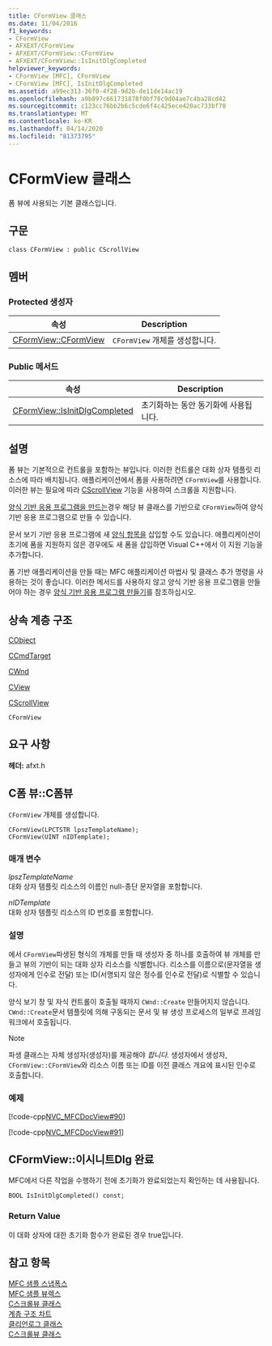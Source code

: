 ```yaml
---
title: CFormView 클래스
ms.date: 11/04/2016
f1_keywords:
- CFormView
- AFXEXT/CFormView
- AFXEXT/CFormView::CFormView
- AFXEXT/CFormView::IsInitDlgCompleted
helpviewer_keywords:
- CFormView [MFC], CFormView
- CFormView [MFC], IsInitDlgCompleted
ms.assetid: a99ec313-36f0-4f28-9d2b-de11de14ac19
ms.openlocfilehash: a9b897c661731878f0bf78c9d04ae7c4ba28cd42
ms.sourcegitcommit: c123cc76bb2b6c5cde6f4c425ece420ac733bf70
ms.translationtype: MT
ms.contentlocale: ko-KR
ms.lasthandoff: 04/14/2020
ms.locfileid: "81373795"
---
```

# <a name="cformview-class"></a>CFormView 클래스

폼 뷰에 사용되는 기본 클래스입니다.

## <a name="syntax"></a>구문

```
class CFormView : public CScrollView
```

## <a name="members"></a>멤버

### <a name="protected-constructors"></a>Protected 생성자

|속성|Description|
|----------|-----------------|
|[CFormView::CFormView](#cformview)|`CFormView` 개체를 생성합니다.|

### <a name="public-methods"></a>Public 메서드

|속성|Description|
|----------|-----------------|
|[CFormView::IsInitDlgCompleted](#isinitdlgcompleted)|초기화하는 동안 동기화에 사용됩니다.|

## <a name="remarks"></a>설명

폼 뷰는 기본적으로 컨트롤을 포함하는 뷰입니다. 이러한 컨트롤은 대화 상자 템플릿 리소스에 따라 배치됩니다. 애플리케이션에서 폼을 사용하려면 `CFormView`를 사용합니다. 이러한 뷰는 필요에 따라 [CScrollView](../../mfc/reference/cscrollview-class.md) 기능을 사용하여 스크롤을 지원합니다.

[양식 기반 응용 프로그램을 만드는](../../mfc/reference/creating-a-forms-based-mfc-application.md)경우 해당 뷰 클래스를 기반으로 `CFormView`하여 양식 기반 응용 프로그램으로 만들 수 있습니다.

문서 보기 기반 응용 프로그램에 새 [양식 항목을](../../mfc/form-views-mfc.md) 삽입할 수도 있습니다. 애플리케이션이 초기에 폼을 지원하지 않은 경우에도 새 폼을 삽입하면 Visual C++에서 이 지원 기능을 추가합니다.

폼 기반 애플리케이션을 만들 때는 MFC 애플리케이션 마법사 및 클래스 추가 명령을 사용하는 것이 좋습니다. 이러한 메서드를 사용하지 않고 양식 기반 응용 프로그램을 만들어야 하는 경우 [양식 기반 응용 프로그램 만들기](../../mfc/reference/creating-a-forms-based-mfc-application.md)를 참조하십시오.

## <a name="inheritance-hierarchy"></a>상속 계층 구조

[CObject](../../mfc/reference/cobject-class.md)

[CCmdTarget](../../mfc/reference/ccmdtarget-class.md)

[CWnd](../../mfc/reference/cwnd-class.md)

[CView](../../mfc/reference/cview-class.md)

[CScrollView](../../mfc/reference/cscrollview-class.md)

`CFormView`

## <a name="requirements"></a>요구 사항

**헤더:** afxt.h

## <a name="cformviewcformview"></a><a name="cformview"></a>C폼 뷰::C폼뷰

`CFormView` 개체를 생성합니다.

```
CFormView(LPCTSTR lpszTemplateName);
CFormView(UINT nIDTemplate);
```

### <a name="parameters"></a>매개 변수

*lpszTemplateName*<br/>
대화 상자 템플릿 리소스의 이름인 null-종단 문자열을 포함합니다.

*nIDTemplate*<br/>
대화 상자 템플릿 리소스의 ID 번호를 포함합니다.

### <a name="remarks"></a>설명

에서 `CFormView`파생된 형식의 개체를 만들 때 생성자 중 하나를 호출하여 뷰 개체를 만들고 뷰의 기반이 되는 대화 상자 리소스를 식별합니다. 리소스를 이름으로(문자열을 생성자에게 인수로 전달) 또는 ID(서명되지 않은 정수를 인수로 전달)로 식별할 수 있습니다.

양식 보기 창 및 자식 컨트롤이 호출될 때까지 `CWnd::Create` 만들어지지 않습니다. `CWnd::Create`문서 템플릿에 의해 구동되는 문서 및 뷰 생성 프로세스의 일부로 프레임워크에서 호출됩니다.

> [!NOTE]
> 파생 클래스는 자체 생성자(생성자)를 제공해야 *합니다.* 생성자에서 생성자, `CFormView::CFormView`와 리소스 이름 또는 ID를 이전 클래스 개요에 표시된 인수로 호출합니다.

### <a name="example"></a>예제

[!code-cpp[NVC_MFCDocView#90](../../mfc/codesnippet/cpp/cformview-class_1.h)]

[!code-cpp[NVC_MFCDocView#91](../../mfc/codesnippet/cpp/cformview-class_2.cpp)]

## <a name="cformviewisinitdlgcompleted"></a><a name="isinitdlgcompleted"></a>CFormView::이시니트Dlg 완료

MFC에서 다른 작업을 수행하기 전에 초기화가 완료되었는지 확인하는 데 사용됩니다.

```
BOOL IsInitDlgCompleted() const;
```

### <a name="return-value"></a>Return Value

이 대화 상자에 대한 초기화 함수가 완료된 경우 true입니다.

## <a name="see-also"></a>참고 항목

[MFC 샘플 스냅폭스](../../overview/visual-cpp-samples.md)<br/>
[MFC 샘플 뷰렉스](../../overview/visual-cpp-samples.md)<br/>
[C스크롤뷰 클래스](../../mfc/reference/cscrollview-class.md)<br/>
[계층 구조 차트](../../mfc/hierarchy-chart.md)<br/>
[클리언로그 클래스](../../mfc/reference/cdialog-class.md)<br/>
[C스크롤뷰 클래스](../../mfc/reference/cscrollview-class.md)
